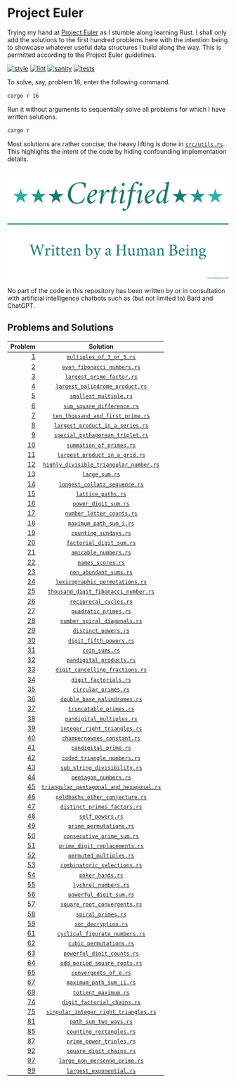 # Project Euler
Trying my hand at [Project Euler](https://projecteuler.net) as I stumble along learning Rust. I shall only add the
solutions to the first hundred problems here with the intention being to showcase whatever useful data structures I
build along the way. This is permitted according to the Project Euler guidelines.

[![style](https://github.com/tfpf/project-euler/actions/workflows/style.yml/badge.svg)](https://github.com/tfpf/project-euler/actions/workflows/style.yml)
[![lint](https://github.com/tfpf/project-euler/actions/workflows/lint.yml/badge.svg)](https://github.com/tfpf/project-euler/actions/workflows/lint.yml)
[![sanity](https://github.com/tfpf/project-euler/actions/workflows/sanity.yml/badge.svg)](https://github.com/tfpf/project-euler/actions/workflows/sanity.yml)
[![tests](https://github.com/tfpf/project-euler/actions/workflows/tests.yml/badge.svg)](https://github.com/tfpf/project-euler/actions/workflows/tests.yml)

To solve, say, problem 16, enter the following command.

```sh
cargo r 16
```

Run it without arguments to sequentially solve all problems for which I have written solutions.

```sh
cargo r
```

Most solutions are rather concise; the heavy lifting is done in [`src/utils.rs`](src/utils.rs). This highlights the
intent of the code by hiding confounding implementation details.

<p align="center">
 <img src="res/certified_human.svg" />
</p>

No part of the code in this repository has been written by or in consultation with artificial intelligence chatbots
such as (but not limited to) Bard and ChatGPT.

## Problems and Solutions
|Problem|Solution|
|-:|:-:|
|[1](https://projecteuler.net/problem=1)|[`multiples_of_3_or_5.rs`](src/solutions/multiples_of_3_or_5.rs)|
|[2](https://projecteuler.net/problem=2)|[`even_fibonacci_numbers.rs`](src/solutions/even_fibonacci_numbers.rs)|
|[3](https://projecteuler.net/problem=3)|[`largest_prime_factor.rs`](src/solutions/largest_prime_factor.rs)|
|[4](https://projecteuler.net/problem=4)|[`largest_palindrome_product.rs`](src/solutions/largest_palindrome_product.rs)|
|[5](https://projecteuler.net/problem=5)|[`smallest_multiple.rs`](src/solutions/smallest_multiple.rs)|
|[6](https://projecteuler.net/problem=6)|[`sum_square_difference.rs`](src/solutions/sum_square_difference.rs)|
|[7](https://projecteuler.net/problem=7)|[`ten_thousand_and_first_prime.rs`](src/solutions/ten_thousand_and_first_prime.rs)|
|[8](https://projecteuler.net/problem=8)|[`largest_product_in_a_series.rs`](src/solutions/largest_product_in_a_series.rs)|
|[9](https://projecteuler.net/problem=9)|[`special_pythagorean_triplet.rs`](src/solutions/special_pythagorean_triplet.rs)|
|[10](https://projecteuler.net/problem=10)|[`summation_of_primes.rs`](src/solutions/summation_of_primes.rs)|
|[11](https://projecteuler.net/problem=11)|[`largest_product_in_a_grid.rs`](src/solutions/largest_product_in_a_grid.rs)|
|[12](https://projecteuler.net/problem=12)|[`highly_divisible_triangular_number.rs`](src/solutions/highly_divisible_triangular_number.rs)|
|[13](https://projecteuler.net/problem=13)|[`large_sum.rs`](src/solutions/large_sum.rs)|
|[14](https://projecteuler.net/problem=14)|[`longest_collatz_sequence.rs`](src/solutions/longest_collatz_sequence.rs)|
|[15](https://projecteuler.net/problem=15)|[`lattice_paths.rs`](src/solutions/lattice_paths.rs)|
|[16](https://projecteuler.net/problem=16)|[`power_digit_sum.rs`](src/solutions/power_digit_sum.rs)|
|[17](https://projecteuler.net/problem=17)|[`number_letter_counts.rs`](src/solutions/number_letter_counts.rs)|
|[18](https://projecteuler.net/problem=18)|[`maximum_path_sum_i.rs`](src/solutions/maximum_path_sum_i.rs)|
|[19](https://projecteuler.net/problem=19)|[`counting_sundays.rs`](src/solutions/counting_sundays.rs)|
|[20](https://projecteuler.net/problem=20)|[`factorial_digit_sum.rs`](src/solutions/factorial_digit_sum.rs)|
|[21](https://projecteuler.net/problem=21)|[`amicable_numbers.rs`](src/solutions/amicable_numbers.rs)|
|[22](https://projecteuler.net/problem=22)|[`names_scores.rs`](src/solutions/names_scores.rs)|
|[23](https://projecteuler.net/problem=23)|[`non_abundant_sums.rs`](src/solutions/non_abundant_sums.rs)|
|[24](https://projecteuler.net/problem=24)|[`lexicographic_permutations.rs`](src/solutions/lexicographic_permutations.rs)|
|[25](https://projecteuler.net/problem=25)|[`thousand_digit_fibonacci_number.rs`](src/solutions/thousand_digit_fibonacci_number.rs)|
|[26](https://projecteuler.net/problem=26)|[`reciprocal_cycles.rs`](src/solutions/reciprocal_cycles.rs)|
|[27](https://projecteuler.net/problem=27)|[`quadratic_primes.rs`](src/solutions/quadratic_primes.rs)|
|[28](https://projecteuler.net/problem=28)|[`number_spiral_diagonals.rs`](src/solutions/number_spiral_diagonals.rs)|
|[29](https://projecteuler.net/problem=29)|[`distinct_powers.rs`](src/solutions/distinct_powers.rs)|
|[30](https://projecteuler.net/problem=30)|[`digit_fifth_powers.rs`](src/solutions/digit_fifth_powers.rs)|
|[31](https://projecteuler.net/problem=31)|[`coin_sums.rs`](src/solutions/coin_sums.rs)|
|[32](https://projecteuler.net/problem=32)|[`pandigital_products.rs`](src/solutions/pandigital_products.rs)|
|[33](https://projecteuler.net/problem=33)|[`digit_cancelling_fractions.rs`](src/solutions/digit_cancelling_fractions.rs)|
|[34](https://projecteuler.net/problem=34)|[`digit_factorials.rs`](src/solutions/digit_factorials.rs)|
|[35](https://projecteuler.net/problem=35)|[`circular_primes.rs`](src/solutions/circular_primes.rs)|
|[36](https://projecteuler.net/problem=36)|[`double_base_palindromes.rs`](src/solutions/double_base_palindromes.rs)|
|[37](https://projecteuler.net/problem=37)|[`truncatable_primes.rs`](src/solutions/truncatable_primes.rs)|
|[38](https://projecteuler.net/problem=38)|[`pandigital_multiples.rs`](src/solutions/pandigital_multiples.rs)|
|[39](https://projecteuler.net/problem=39)|[`integer_right_triangles.rs`](src/solutions/integer_right_triangles.rs)|
|[40](https://projecteuler.net/problem=40)|[`champernownes_constant.rs`](src/solutions/champernownes_constant.rs)|
|[41](https://projecteuler.net/problem=41)|[`pandigital_prime.rs`](src/solutions/pandigital_prime.rs)|
|[42](https://projecteuler.net/problem=42)|[`coded_triangle_numbers.rs`](src/solutions/coded_triangle_numbers.rs)|
|[43](https://projecteuler.net/problem=43)|[`sub_string_divisibility.rs`](src/solutions/sub_string_divisibility.rs)|
|[44](https://projecteuler.net/problem=44)|[`pentagon_numbers.rs`](src/solutions/pentagon_numbers.rs)|
|[45](https://projecteuler.net/problem=45)|[`triangular_pentagonal_and_hexagonal.rs`](src/solutions/triangular_pentagonal_and_hexagonal.rs)|
|[46](https://projecteuler.net/problem=46)|[`goldbachs_other_conjecture.rs`](src/solutions/goldbachs_other_conjecture.rs)|
|[47](https://projecteuler.net/problem=47)|[`distinct_primes_factors.rs`](src/solutions/distinct_primes_factors.rs)|
|[48](https://projecteuler.net/problem=48)|[`self_powers.rs`](src/solutions/self_powers.rs)|
|[49](https://projecteuler.net/problem=49)|[`prime_permutations.rs`](src/solutions/prime_permutations.rs)|
|[50](https://projecteuler.net/problem=50)|[`consecutive_prime_sum.rs`](src/solutions/consecutive_prime_sum.rs)|
|[51](https://projecteuler.net/problem=51)|[`prime_digit_replacements.rs`](src/solutions/prime_digit_replacements.rs)|
|[52](https://projecteuler.net/problem=52)|[`permuted_multiples.rs`](src/solutions/permuted_multiples.rs)|
|[53](https://projecteuler.net/problem=53)|[`combinatoric_selections.rs`](src/solutions/combinatoric_selections.rs)|
|[54](https://projecteuler.net/problem=54)|[`poker_hands.rs`](src/solutions/poker_hands.rs)|
|[55](https://projecteuler.net/problem=55)|[`lychrel_numbers.rs`](src/solutions/lychrel_numbers.rs)|
|[56](https://projecteuler.net/problem=56)|[`powerful_digit_sum.rs`](src/solutions/powerful_digit_sum.rs)|
|[57](https://projecteuler.net/problem=57)|[`square_root_convergents.rs`](src/solutions/square_root_convergents.rs)|
|[58](https://projecteuler.net/problem=58)|[`spiral_primes.rs`](src/solutions/spiral_primes.rs)|
|[59](https://projecteuler.net/problem=59)|[`xor_decryption.rs`](src/solutions/xor_decryption.rs)|
|[61](https://projecteuler.net/problem=61)|[`cyclical_figurate_numbers.rs`](src/solutions/cyclical_figurate_numbers.rs)|
|[62](https://projecteuler.net/problem=62)|[`cubic_permutations.rs`](src/solutions/cubic_permutations.rs)|
|[63](https://projecteuler.net/problem=63)|[`powerful_digit_counts.rs`](src/solutions/powerful_digit_counts.rs)|
|[64](https://projecteuler.net/problem=64)|[`odd_period_square_roots.rs`](src/solutions/odd_period_square_roots.rs)|
|[65](https://projecteuler.net/problem=65)|[`convergents_of_e.rs`](src/solutions/convergents_of_e.rs)|
|[67](https://projecteuler.net/problem=67)|[`maximum_path_sum_ii.rs`](src/solutions/maximum_path_sum_ii.rs)|
|[69](https://projecteuler.net/problem=69)|[`totient_maximum.rs`](src/solutions/totient_maximum.rs)|
|[74](https://projecteuler.net/problem=74)|[`digit_factorial_chains.rs`](src/solutions/digit_factorial_chains.rs)|
|[75](https://projecteuler.net/problem=75)|[`singular_integer_right_triangles.rs`](src/solutions/singular_integer_right_triangles.rs)|
|[81](https://projecteuler.net/problem=81)|[`path_sum_two_ways.rs`](src/solutions/path_sum_two_ways.rs)|
|[85](https://projecteuler.net/problem=85)|[`counting_rectangles.rs`](src/solutions/counting_rectangles.rs)|
|[87](https://projecteuler.net/problem=87)|[`prime_power_triples.rs`](src/solutions/prime_power_triples.rs)|
|[92](https://projecteuler.net/problem=92)|[`square_digit_chains.rs`](src/solutions/square_digit_chains.rs)|
|[97](https://projecteuler.net/problem=97)|[`large_non_mersenne_prime.rs`](src/solutions/large_non_mersenne_prime.rs)|
|[99](https://projecteuler.net/problem=99)|[`largest_exponential.rs`](src/solutions/largest_exponential.rs)|
